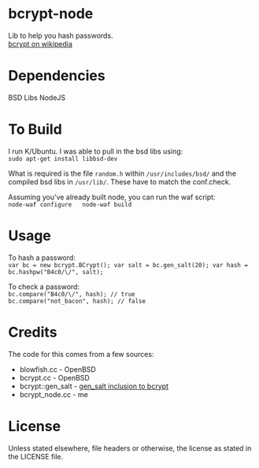 bcrypt-node
=============

Lib to help you hash passwords.  
[bcrypt on wikipedia](http://en.wikipedia.org/wiki/Crypt_(Unix)#Blowfish-based_scheme)


Dependencies
=============

BSD Libs
NodeJS


To Build
============

I run K/Ubuntu. I was able to pull in the bsd libs using:  
`sudo apt-get install libbsd-dev`

What is required is the file `random.h` within `/usr/includes/bsd/` and the compiled bsd libs in `/usr/lib/`. These have to match the conf.check.

Assuming you've already built node, you can run the waf script:  
`node-waf configure  
node-waf build`


Usage
============

To hash a password:  
`var bc = new bcrypt.BCrypt();
var salt = bc.gen_salt(20);
var hash = bc.hashpw("B4c0/\/", salt);`

To check a password:  
`bc.compare("B4c0/\/", hash); // true`  
`bc.compare("not_bacon", hash); // false`


Credits
============

The code for this comes from a few sources:

* blowfish.cc - OpenBSD
* bcrypt.cc - OpenBSD
* bcrypt::gen_salt - [gen_salt inclusion to bcrypt](http://mail-index.netbsd.org/tech-crypto/2002/05/24/msg000204.html)
* bcrypt_node.cc - me


License
============

Unless stated elsewhere, file headers or otherwise, the license as stated in the LICENSE file.